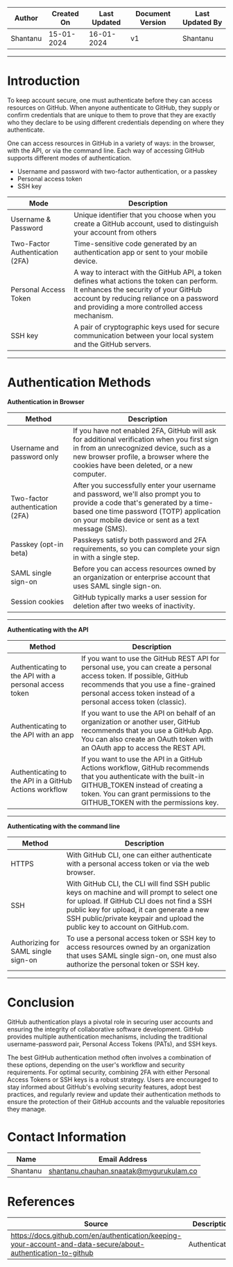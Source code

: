 | Author | Created On | Last Updated | Document Version | Last Updated By |
| ------ | ---------- | ------------ | ---------------- | --------------- |
| Shantanu | 15-01-2024 | 16-01-2024   |         v1     |     Shantanu    |
***

# Introduction
To keep account secure, one must authenticate before they can access resources on GitHub. When anyone authenticate to GitHub, they supply or confirm credentials that are unique to them to prove that they are exactly who they declare to be using different credentials depending on where they authenticate.

One can access  resources in GitHub in a variety of ways: in the browser, with the API, or via the command line. Each way of accessing GitHub supports different modes of authentication.

* Username and password with two-factor authentication, or a passkey
* Personal access token
* SSH key


| Mode |  Description  |
| ---- | ------------- |
| Username & Password | Unique identifier that you choose when you create a GitHub account, used to distinguish your account from others |
| Two-Factor Authentication (2FA) | Time-sensitive code generated by an authentication app or sent to your mobile device. |
| Personal Access Token  | A way to interact with the GitHub API, a token defines what actions the token can perform. It enhances the security of your GitHub account by reducing reliance on a password and providing a more controlled access mechanism. |
| SSH key | A pair of cryptographic keys used for secure communication between your local system and the GitHub servers. |


***

# Authentication Methods


**Authentication in Browser**

| Method | Description  |
| ---- | ------------- |
| Username and password only  | If you have not enabled 2FA, GitHub will ask for additional verification when you first sign in from an unrecognized device, such as a new browser profile, a browser where the cookies have been deleted, or a new computer. |
| Two-factor authentication (2FA) | After you successfully enter your username and password, we'll also prompt you to provide a code that's generated by a time-based one time password (TOTP) application on your mobile device or sent as a text message (SMS). |
| Passkey (opt-in beta) | Passkeys satisfy both password and 2FA requirements, so you can complete your sign in with a single step. |
| SAML single sign-on | Before you can access resources owned by an organization or enterprise account that uses SAML single sign-on. |
| Session cookies | GitHub typically marks a user session for deletion after two weeks of inactivity. |
***
**Authenticating with the API**

| Method | Description  |
| ---- | ------------- |
| Authenticating to the API with a personal access token | If you want to use the GitHub REST API for personal use, you can create a personal access token. If possible, GitHub recommends that you use a fine-grained personal access token instead of a personal access token (classic). |
| Authenticating to the API with an app | If you want to use the API on behalf of an organization or another user, GitHub recommends that you use a GitHub App. You can also create an OAuth token with an OAuth app to access the REST API. |
| Authenticating to the API in a GitHub Actions workflow | If you want to use the API in a GitHub Actions workflow, GitHub recommends that you authenticate with the built-in GITHUB_TOKEN instead of creating a token. You can grant permissions to the GITHUB_TOKEN with the permissions key. |
***

**Authenticating with the command line**

| Method | Description  |
| ---- | ------------- |
| HTTPS | With GitHub CLI, one can either authenticate with a personal access token or via the web browser. |
| SSH | With GitHub CLI, the CLI will find SSH public keys on machine and will prompt to select one for upload. If GitHub CLI does not find a SSH public key for upload, it can generate a new SSH public/private keypair and upload the public key to account on GitHub.com. |
| Authorizing for SAML single sign-on | To use a personal access token or SSH key to access resources owned by an organization that uses SAML single sign-on, one must also authorize the personal token or SSH key. |
***

# Conclusion

GitHub authentication plays a pivotal role in securing user accounts and ensuring the integrity of collaborative software development. GitHub provides multiple authentication mechanisms, including the traditional username-password pair, Personal Access Tokens (PATs), and SSH keys.

The best GitHub authentication method often involves a combination of these options, depending on the user's workflow and security requirements. For optimal security, combining 2FA with either Personal Access Tokens or SSH keys is a robust strategy. Users are encouraged to stay informed about GitHub's evolving security features, adopt best practices, and regularly review and update their authentication methods to ensure the protection of their GitHub accounts and the valuable repositories they manage.



# Contact Information
| Name | Email Address |
| ---- | ------------- |
| Shantanu  | shantanu.chauhan.snaatak@mygurukulam.co |
# References
| Source | Description  | 
| -------- | ------- | 
| https://docs.github.com/en/authentication/keeping-your-account-and-data-secure/about-authentication-to-github | Authentication |

